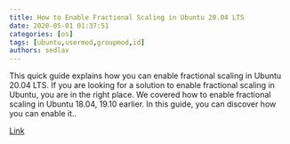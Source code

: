 ```yaml
---
title: How to Enable Fractional Scaling in Ubuntu 20.04 LTS
date: 2020-05-01 01:37:51
categories: [os]
tags: [ubuntu,usermod,groupmod,id]
authors: sedlav
---
```


This quick guide explains how you can enable fractional scaling in Ubuntu 20.04 LTS. If you are looking for a solution to enable fractional scaling in Ubuntu, you are in the right place. We covered how to enable fractional scaling in Ubuntu 18.04, 19.10 earlier. In this guide, you can discover how you can enable it..

[Link](https://www.debugpoint.com/2020/04/how-to-enable-fractional-scaling-in-ubuntu-20-04-lts/)
